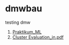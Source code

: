 # dmwbau
testing dmw
1. [Praktikum_ML](./Praktikum_ML)
2. [Cluster Evaluation_in.pdf](./Praktikum_ML/Cluster_Evaluation_in)
